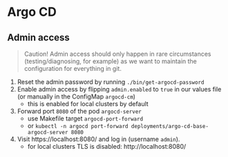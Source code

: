 # Argo CD
## Admin access
> Caution! Admin access should only happen in rare circumstances (testing/diagnosing, for example)
> as we want to maintain the configuration for everything in git.

1. Reset the admin password by running `./bin/get-argocd-password`
1. Enable admin access by flipping `admin.enabled` to `true` in our values file (or manually in the ConfigMap `argocd-cm`)
    - this is enabled for local clusters by default
2. Forward port `8080` of the pod `argocd-server`
    - use Makefile target `argocd-port-forward`
    - or `kubectl -n argocd port-forward deployments/argo-cd-base-argocd-server 8080`
3. Visit https://localhost:8080/ and log in (username `admin`).
    - for local clusters TLS is disabled: http://localhost:8080/
